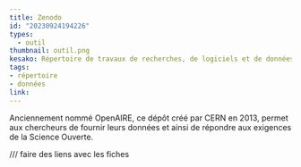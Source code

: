 ```yaml
---
title: Zenodo
id: "20230924194226"
types:
  - outil
thumbnail: outil.png
kesako: Répertoire de travaux de recherches, de logiciels et de données
tags:
- répertoire
- données
link:
---
```


Anciennement nommé OpenAIRE, ce dépôt créé par CERN en 2013, permet aux chercheurs de fournir leurs données et ainsi de répondre aux exigences de la Science Ouverte.

/// faire des liens avec les fiches